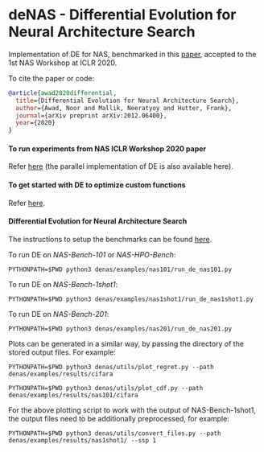 # deNAS - Differential Evolution for Neural Architecture Search

Implementation of DE for NAS, benchmarked in this 
[paper](https://drive.google.com/file/d/1kxhLeXnwiAkarkXU15GrU3vyodKETWQw/view?usp=sharing), 
accepted to the 1st NAS Workshop at ICLR 2020.

To cite the paper or code:
```bibtex
@article{awad2020differential,
  title={Differential Evolution for Neural Architecture Search},
  author={Awad, Noor and Mallik, Neeratyoy and Hutter, Frank},
  journal={arXiv preprint arXiv:2012.06400},
  year={2020}
}
```



#### To run experiments from NAS ICLR Workshop 2020 paper

Refer [here](https://github.com/automl/DE-NAS/tree/nas_workshop/denas/examples) (the parallel implementation of DE is also available here).

#### To get started with DE to optimize custom functions

Refer [here](https://github.com/automl/DE-NAS/blob/master/getting_started_with_de.ipynb).

#### Differential Evolution for Neural Architecture Search

The instructions to setup the benchmarks can be found 
[here](https://github.com/automl/DE-NAS/blob/master/denas/examples/README.md).


To run DE on _NAS-Bench-101_ or _NAS-HPO-Bench_:

`PYTHONPATH=$PWD python3 denas/examples/nas101/run_de_nas101.py`


To run DE on _NAS-Bench-1shot1_:

`PYTHONPATH=$PWD python3 denas/examples/nas1shot1/run_de_nas1shot1.py`


To run DE on _NAS-Bench-201_:

`PYTHONPATH=$PWD python3 denas/examples/nas201/run_de_nas201.py`


Plots can be generated in a similar way, by passing the directory of the stored output files. For example:

`PYTHONPATH=$PWD python3 denas/utils/plot_regret.py --path denas/examples/results/cifara`

`PYTHONPATH=$PWD python3 denas/utils/plot_cdf.py --path denas/examples/results/nas101/cifara`

For the above plotting script to work with the output of NAS-Bench-1shot1, the output files need to be additionally preprocessed, for example:

`PYTHONPATH=$PWD python3 denas/utils/convert_files.py --path denas/examples/results/nas1shot1/ --ssp 1`

